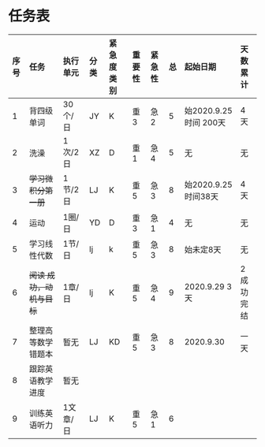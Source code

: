 # 任务表
| 序号 | 任务                         | 执行单元 | 分类 | 紧急度类别 | 重要性 | 紧急性 | 总   | 起始日期               | 天数累计  |
| :--- | :--------------------------- | :------- | :--- | :--------- | :----- | :----- | :--- | :--------------------- | :-------- |
| 1    | 背四级单词                   | 30个/日  | JY   | K          | 重3    | 急2    | 5    | 始2020.9.25 时间 200天 | 4 天      |
| 2    | 洗澡                         | 1次/2日  | XZ   | D          | 重1    | 急4    | 5    | 无                     | 无        |
| 3    | ~~学习微积分第一册~~             | 1节/2日  | LJ   | K          | 重5    | 急3    | 8    | 始2020.9.25 时间38天   | 4天       |
| 4    | 运动                         | 1圈/日   | YD   | D          | 重3    | 急1    | 4    | 无                     | 无        |
| 5    | 学习线性代数                 | 1节/日   | lj   | k          | 重5    | 急3    | 8    | 始未定8天              | 无        |
| 6    | ~~阅读 成功，动机与目标~~ | 1章/日   | lj   | K          | 重5    | 急4    | 9    | 2020.9.29 3天          | 2成功完结 |
| 7    | 整理高等数学错题本           | 暂无     | LJ   | KD         | 重5    | 急3    | 8    | 2020.9.30              | 一天      |
| 8    | 跟踪英语教学进度             | 暂无     |
|9 |训练英语听力|1文章/日|LJ|K|重5|急1|6|
